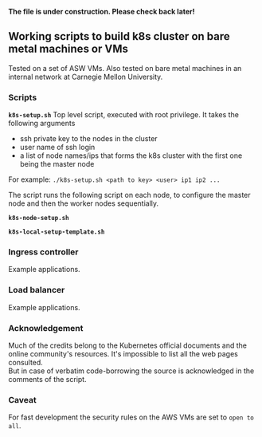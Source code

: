 **The file is under construction.  Please check back later!**

## Working scripts to build k8s cluster on bare metal machines or VMs

Tested on a set of ASW VMs.  Also tested on bare metal machines in an internal network at Carnegie Mellon University.

### Scripts

**```k8s-setup.sh```**
Top level script, executed with root privilege.  It takes the following
arguments
* ssh private key to the nodes in the cluster
* user name of ssh login
* a list of node names/ips that forms the k8s cluster with the first one being the master
node

For example: ```./k8s-setup.sh <path to key> <user> ip1 ip2 ...```

The script runs the following script on each node, to configure the master node and then
the worker nodes sequentially.

**```k8s-node-setup.sh```**
 
**```k8s-local-setup-template.sh```**

### Ingress controller

Example applications.

### Load balancer

Example applications.

### Acknowledgement

Much of the credits belong to the Kubernetes official documents and the online
community's resources.  It's impossible to list all the web pages consulted.  
But in case of verbatim code-borrowing the source is acknowledged in the comments
 of the script.

### Caveat

For fast development the security rules on the AWS VMs are set to `open to all`. 

